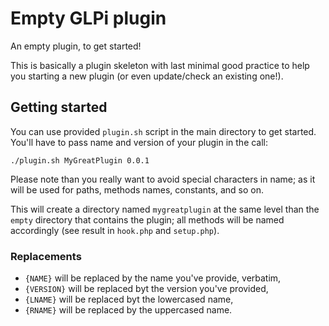 # Empty GLPi plugin

An empty plugin, to get started!

This is basically a plugin skeleton with last minimal good practice to help you starting a new plugin (or even update/check an existing one!).

## Getting started

You can use provided `plugin.sh` script in the main directory to get started. You'll have to pass name and version of your plugin in the call:
```
./plugin.sh MyGreatPlugin 0.0.1
```

Please note than you really want to avoid special characters in name; as it will be used for paths, methods names, constants, and so on.

This will create a directory named `mygreatplugin` at the same level than the `empty` directory that contains the plugin;
all methods will be named accordingly (see result in `hook.php` and `setup.php`).

### Replacements

* `{NAME}` will be replaced by the name you've provide, verbatim,
* `{VERSION}` will be replaced byt the version you've provided,
* `{LNAME}` will be replaced byt the lowercased name,
* `{RNAME}` will be replaced by the uppercased name.
